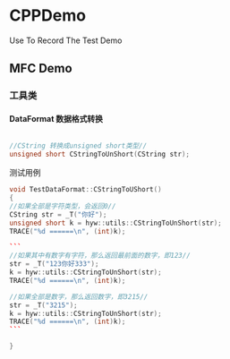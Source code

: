 # CPPDemo

Use To Record  The Test Demo

## MFC Demo

### 工具类

#### DataFormat 数据格式转换

```c++

//CString 转换成unsigned short类型//
unsigned short CStringToUnShort(CString str);
```

测试用例

~~~c++
void TestDataFormat::CStringToUShort()
{
//如果全部是字符类型，会返回0//
CString str = _T("你好");
unsigned short k = hyw::utils::CStringToUnShort(str);
TRACE("%d ======\n", (int)k);

```
//如果其中有数字有字符，那么返回最前面的数字，即123//
str = _T("123你好333");
k = hyw::utils::CStringToUnShort(str);
TRACE("%d ======\n", (int)k);

//如果全部是数字，那么返回数字，即3215//
str = _T("3215");
k = hyw::utils::CStringToUnShort(str);
TRACE("%d ======\n", (int)k);
```

}
~~~

